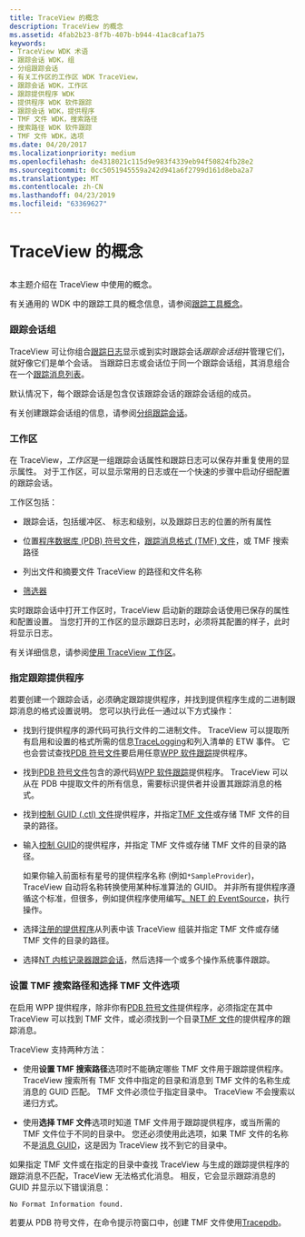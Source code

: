 ```yaml
---
title: TraceView 的概念
description: TraceView 的概念
ms.assetid: 4fab2b23-8f7b-407b-b944-41ac8caf1a75
keywords:
- TraceView WDK 术语
- 跟踪会话 WDK，组
- 分组跟踪会话
- 有关工作区的工作区 WDK TraceView，
- 跟踪会话 WDK，工作区
- 跟踪提供程序 WDK
- 提供程序 WDK 软件跟踪
- 跟踪会话 WDK，提供程序
- TMF 文件 WDK，搜索路径
- 搜索路径 WDK 软件跟踪
- TMF 文件 WDK，选项
ms.date: 04/20/2017
ms.localizationpriority: medium
ms.openlocfilehash: de4318021c115d9e983f4339eb94f50824fb28e2
ms.sourcegitcommit: 0cc5051945559a242d941a6f2799d161d8eba2a7
ms.translationtype: MT
ms.contentlocale: zh-CN
ms.lasthandoff: 04/23/2019
ms.locfileid: "63369627"
---
```

# <a name="traceview-concepts"></a>TraceView 的概念

## <span id="ddk_traceview_concepts_tools"></span><span id="DDK_TRACEVIEW_CONCEPTS_TOOLS"></span>

本主题介绍在 TraceView 中使用的概念。

有关通用的 WDK 中的跟踪工具的概念信息，请参阅[跟踪工具概念](tracing-tool-concepts.md)。

### <a name="span-idtracesessiongroupspanspan-idtracesessiongroupspanspan-idtracesessiongroupspantrace-session-group"></a><span id="Trace_Session_Group"></span><span id="trace_session_group"></span><span id="TRACE_SESSION_GROUP"></span>跟踪会话组

TraceView 可让你组合[跟踪日志](trace-log.md)显示或到实时跟踪会话*跟踪会话组*并管理它们，就好像它们是单个会话。 当跟踪日志或会话位于同一个跟踪会话组，其消息组合在一个[跟踪消息列表](trace-message-lists.md)。

默认情况下，每个跟踪会话是包含仅该跟踪会话的跟踪会话组的成员。

有关创建跟踪会话组的信息，请参阅[分组跟踪会话](grouping-trace-sessions.md)。

### <a name="span-idworkspacespanspan-idworkspacespanspan-idworkspacespanworkspace"></a><span id="Workspace"></span><span id="workspace"></span><span id="WORKSPACE"></span>工作区

在 TraceView，*工作区*是一组跟踪会话属性和跟踪日志可以保存并重复使用的显示属性。 对于工作区，可以显示常用的日志或在一个快速的步骤中启动仔细配置的跟踪会话。

工作区包括：

- 跟踪会话，包括缓冲区、 标志和级别，以及跟踪日志的位置的所有属性

- 位置[程序数据库 (PDB) 符号文件](pdb-symbol-files.md)，[跟踪消息格式 (TMF) 文件](trace-message-format-file.md)，或 TMF 搜索路径

- 列出文件和摘要文件 TraceView 的路径和文件名称

- [筛选器](filtering-trace-messages.md)

实时跟踪会话中打开工作区时，TraceView 启动新的跟踪会话使用已保存的属性和配置设置。 当您打开的工作区的显示跟踪日志时，必须将其配置的样子，此时将显示日志。

有关详细信息，请参阅[使用 TraceView 工作区](using-traceview-workspaces.md)。

### <a name="span-idspecifyingtraceprovidersspanspan-idspecifyingtraceprovidersspanspan-idspecifyingtraceprovidersspanspecifying-trace-providers"></a><span id="Specifying_Trace_Providers"></span><span id="specifying_trace_providers"></span><span id="SPECIFYING_TRACE_PROVIDERS"></span>指定跟踪提供程序

若要创建一个跟踪会话，必须确定跟踪提供程序，并找到提供程序生成的二进制跟踪消息的格式设置说明。 您可以执行此任一通过以下方式操作：

- 找到行提供程序的源代码可执行文件的二进制文件。 TraceView 可以提取所有启用和设置的格式所需的信息[TraceLogging](https://msdn.microsoft.com/library/windows/desktop/dn904636)和列入清单的 ETW 事件。 它也会尝试查找[PDB 符号文件](pdb-symbol-files.md)要启用任意[WPP 软件跟踪](wpp-software-tracing.md)提供程序。

- 找到[PDB 符号文件](pdb-symbol-files.md)包含的源代码[WPP 软件跟踪](wpp-software-tracing.md)提供程序。 TraceView 可以从在 PDB 中提取文件的所有信息，需要标识提供者并设置其跟踪消息的格式。

- 找到[控制 GUID (.ctl) 文件](control-guid-file.md)提供程序，并指定[TMF 文件](trace-message-format-file.md)或存储 TMF 文件的目录的路径。

- 输入[控制 GUID](control-guid.md)的提供程序，并指定 TMF 文件或存储 TMF 文件的目录的路径。

    如果你输入前面标有星号的提供程序名称 (例如```*SampleProvider```)，TraceView 自动将名称转换使用某种标准算法的 GUID。 并非所有提供程序遵循这个标准，但很多，例如提供程序使用编写[。NET 的 EventSource](https://docs.microsoft.com/en-us/dotnet/api/system.diagnostics.tracing.eventsource)，执行操作。

- 选择[注册的提供程序](registered-provider.md)从列表中该 TraceView 组装并指定 TMF 文件或存储 TMF 文件的目录的路径。

- 选择[NT 内核记录器跟踪会话](nt-kernel-logger-trace-session.md)，然后选择一个或多个操作系统事件跟踪。

### <a name="span-idsettmfsearchpathandselecttmffilesoptionsspanspan-idsettmfsearchpathandselecttmffilesoptionsspanspan-idsettmfsearchpathandselecttmffilesoptionsspanset-tmf-search-path-and-select-tmf-files-options"></a><span id="Set_TMF_Search_Path_and_Select_TMF_Files_Options"></span><span id="set_tmf_search_path_and_select_tmf_files_options"></span><span id="SET_TMF_SEARCH_PATH_AND_SELECT_TMF_FILES_OPTIONS"></span>设置 TMF 搜索路径和选择 TMF 文件选项

在启用 WPP 提供程序，除非你有[PDB 符号文件](pdb-symbol-files.md)提供程序，必须指定在其中 TraceView 可以找到 TMF 文件，或必须找到一个目录[TMF 文件](trace-message-format-file.md)的提供程序的跟踪消息。

TraceView 支持两种方法：

- 使用**设置 TMF 搜索路径**选项时不能确定哪些 TMF 文件用于跟踪提供程序。 TraceView 搜索所有 TMF 文件中指定的目录和消息到 TMF 文件的名称生成消息的 GUID 匹配。 TMF 文件必须位于指定目录中。 TraceView 不会搜索以递归方式。

- 使用**选择 TMF 文件**选项时知道 TMF 文件用于跟踪提供程序，或当所需的 TMF 文件位于不同的目录中。 您还必须使用此选项，如果 TMF 文件的名称不是[消息 GUID](message-guid.md)，这是因为 TraceView 找不到它的目录中。

如果指定 TMF 文件或在指定的目录中查找 TraceView 与生成的跟踪提供程序的跟踪消息不匹配，TraceView 无法格式化消息。 相反，它会显示跟踪消息的 GUID 并显示以下错误消息：

```
No Format Information found.
```

若要从 PDB 符号文件，在命令提示符窗口中，创建 TMF 文件使用[Tracepdb](tracepdb.md)。
